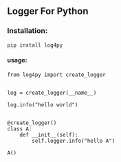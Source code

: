 ## Logger For Python

### Installation:
    pip install log4py

#### usage:
	from log4py import create_logger


	log = create_logger(__name__)

	log.info("hello world")


	@create_logger()
	class A:
		def __init__(self):
			self.logger.info("hello A")

	A()
